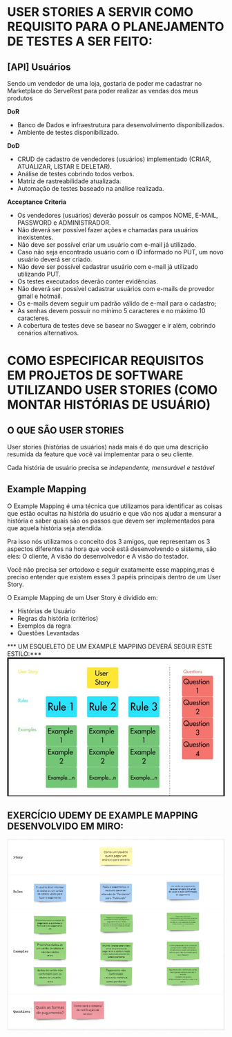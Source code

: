 # USER STORIES A SERVIR COMO REQUISITO PARA O PLANEJAMENTO DE TESTES A SER FEITO:

## [API] Usuários

Sendo um vendedor de uma loja, gostaria de poder me cadastrar no Marketplace do ServeRest para poder realizar as vendas dos meus produtos

**DoR**

- Banco de Dados e infraestrutura para desenvolvimento disponibilizados.
- Ambiente de testes disponibilizado.

**DoD**

- CRUD de cadastro de vendedores (usuários) implementado (CRIAR, ATUALIZAR, LISTAR E DELETAR).
- Análise de testes cobrindo todos verbos.
- Matriz de rastreabilidade atualizada.
- Automação de testes baseado na análise realizada.

**Acceptance Criteria**

- Os vendedores (usuários) deverão possuir os campos NOME, E-MAIL, PASSWORD e ADMINISTRADOR.
- Não deverá ser possível fazer ações e chamadas para usuários inexistentes.
- Não deve ser possível criar um usuário com e-mail já utilizado.
- Caso não seja encontrado usuário com o ID informado no PUT, um novo usuário deverá ser criado.
- Não deve ser possível cadastrar usuário com e-mail já utilizado utilizando PUT.
- Os testes executados deverão conter evidências.
- Não deverá ser possível cadastrar usuários com e-mails de provedor gmail e hotmail.
- Os e-mails devem seguir um padrão válido de e-mail para o cadastro;
- As senhas devem possuír no mínimo 5 caracteres e no máximo 10 caracteres.
- A cobertura de testes deve se basear no Swagger e ir além, cobrindo cenários alternativos.


# COMO ESPECIFICAR REQUISITOS EM PROJETOS DE SOFTWARE UTILIZANDO USER STORIES (COMO MONTAR HISTÓRIAS DE USUÁRIO)

## O QUE SÃO USER STORIES

User stories (histórias de usuários) nada mais é do que uma descrição resumida da feature que você vai implementar para o seu cliente.

Cada história de usuário precisa se *independente, mensurável e testável*

## Example Mapping

O Example Mapping é uma técnica que utilizamos para identificar as coisas que estão ocultas na história do usuário e que vão nos ajudar a mensurar a história e saber quais são os passos que devem ser implementados para que aquela história seja atendida.

Pra isso nós utilizamos o conceito dos 3 amigos, que representam os 3 aspectos diferentes na hora que você está desenvolvendo o sistema, são eles: O cliente, A visão do desenvolvedor e A visão do testador. 

Você não precisa ser ortodoxo e seguir exatamente esse mapping,mas é preciso entender que existem esses 3 papéis principais dentro de um User Story.

O Example Mapping de um User Story é dividido em:
- Histórias de Usuário
- Regras da história (critérios)
- Exemplos da regra
- Questões Levantadas

*** UM ESQUELETO DE UM EXAMPLE MAPPING DEVERÁ SEGUIR ESTE ESTILO:***
![userstorymap](assets/image-9.jpeg)


## EXERCÍCIO UDEMY DE EXAMPLE MAPPING DESENVOLVIDO EM MIRO:

![meuexamplemapping](assets/image-10.jpeg)